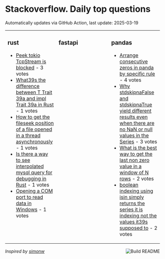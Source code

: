 # Stackoverflow. Daily top questions 

Automatically updates via GitHub Action, last update: <!-- date starts -->2025-03-19<!-- date ends -->


<table><tr><td valign="top" width="33%">

### rust
<!-- rust starts -->
* [Peek tokio TcpStream is blocked](https://stackoverflow.com/questions/79516839/peek-tokio-tcpstream-is-blocked) - 3 votes
* [What39s the difference between T Trait  39a and impl Trait  39a in Rust](https://stackoverflow.com/questions/79517126/whats-the-difference-between-t-trait-a-and-impl-trait-a-in-rust) - 1 votes
* [How to get the fileseek position of a file opened in a thread asynchronously](https://stackoverflow.com/questions/79516624/how-to-get-the-file-seek-position-of-a-file-opened-in-a-thread-asynchronously) - 1 votes
* [Is there a way to see interpolated mysql query for debugging in Rust](https://stackoverflow.com/questions/79520298/is-there-a-way-to-see-interpolated-mysql-query-for-debugging-in-rust) - 1 votes
* [Opening a COM port to read data in Windows](https://stackoverflow.com/questions/79516135/opening-a-com-port-to-read-data-in-windows) - 1 votes
<!-- rust ends -->
</td><td valign="top" width="34%">


### fastapi
<!-- fastapi starts -->

<!-- fastapi ends -->
</td><td valign="top" width="34%">


### pandas
<!-- pandas starts -->
* [Arrange consecutive zeros in panda by specific rule](https://stackoverflow.com/questions/79518311/arrange-consecutive-zeros-in-panda-by-specific-rule) - 4 votes
* [Why stdskipnaFalse and stdskipnaTrue yield different results even when there are no NaN or null values in the Series](https://stackoverflow.com/questions/79518999/why-stdskipna-false-and-stdskipna-true-yield-different-results-even-when-the) - 3 votes
* [What is the best way to get the last non zero value in a window of N rows](https://stackoverflow.com/questions/79519830/what-is-the-best-way-to-get-the-last-non-zero-value-in-a-window-of-n-rows) - 2 votes
* [boolean indexing using isin simply returns the series it is indexing not the values it39s supposed to](https://stackoverflow.com/questions/79517222/boolean-indexing-using-isin-simply-returns-the-series-it-is-indexing-not-the-v) - 2 votes
<!-- pandas ends -->
</td></tr></table>

<a href="https://github.com/hp0404/hp0404/actions"><img src="https://github.com/hp0404/hp0404/workflows/Build%20README/badge.svg" align="right" alt="Build README"></a> <p>*Inspired by  [simonw](https://github.com/simonw/simonw)*</p>
